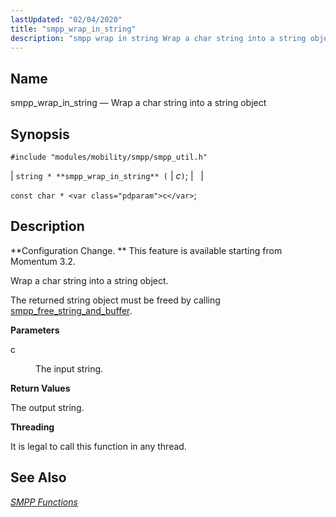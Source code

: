 ```yaml
---
lastUpdated: "02/04/2020"
title: "smpp_wrap_in_string"
description: "smpp wrap in string Wrap a char string into a string object string smpp wrap in string c const char c Configuration Change This feature is available starting from Momentum 3 2 Wrap a char string into a string object The returned string object must be freed by calling smpp..."
---
```


<a name="apis.smpp_wrap_in_string"></a> 
## Name

smpp_wrap_in_string — Wrap a char string into a string object

## Synopsis

`#include "modules/mobility/smpp/smpp_util.h"`

| `string * **smpp_wrap_in_string** (` | <var class="pdparam">c</var>`)`; |   |

`const char * <var class="pdparam">c</var>`;<a name="idp61564720"></a> 
## Description

**Configuration Change. ** This feature is available starting from Momentum 3.2.

Wrap a char string into a string object.

The returned string object must be freed by calling [smpp_free_string_and_buffer](/momentum/3/3-api/apis-smpp-free-string-and-buffer).

**<a name="idp61568672"></a> Parameters**

<dl class="variablelist">

<dt>c</dt>

<dd>

The input string.

</dd>

</dl>

**<a name="idp61571680"></a> Return Values**

The output string.

**<a name="idp61572592"></a> Threading**

It is legal to call this function in any thread.

<a name="idp61573696"></a> 
## See Also

[*SMPP Functions*](/momentum/3/3-api/smpp)
